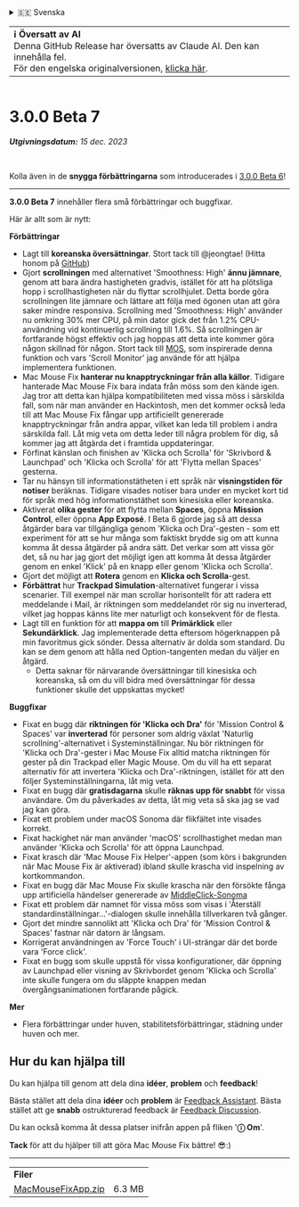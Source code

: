 <details>
<summary>🇸🇪 Svenska</summary>

[🇬🇧 English (GitHub Release)](https://github.com/noah-nuebling/mac-mouse-fix/releases/tag/3.0.0-Beta-7)\
[🇦🇩 Català](https://redirect.macmousefix.com/?target=mmf-release&tag=3.0.0-Beta-7&locale=ca)\
[🇩🇪 Deutsch](https://redirect.macmousefix.com/?target=mmf-release&tag=3.0.0-Beta-7&locale=de)\
[🇪🇸 Español](https://redirect.macmousefix.com/?target=mmf-release&tag=3.0.0-Beta-7&locale=es)\
[🇫🇷 Français](https://redirect.macmousefix.com/?target=mmf-release&tag=3.0.0-Beta-7&locale=fr)\
[🇮🇩 Indonesia](https://redirect.macmousefix.com/?target=mmf-release&tag=3.0.0-Beta-7&locale=id)\
[🇮🇹 Italiano](https://redirect.macmousefix.com/?target=mmf-release&tag=3.0.0-Beta-7&locale=it)\
[🇭🇺 Magyar](https://redirect.macmousefix.com/?target=mmf-release&tag=3.0.0-Beta-7&locale=hu)\
[🇳🇱 Nederlands](https://redirect.macmousefix.com/?target=mmf-release&tag=3.0.0-Beta-7&locale=nl)\
[🇵🇱 Polski](https://redirect.macmousefix.com/?target=mmf-release&tag=3.0.0-Beta-7&locale=pl)\
[🇧🇷 Português (Brasil)](https://redirect.macmousefix.com/?target=mmf-release&tag=3.0.0-Beta-7&locale=pt-BR)\
[🇵🇹 Português (Portugal)](https://redirect.macmousefix.com/?target=mmf-release&tag=3.0.0-Beta-7&locale=pt-PT)\
[🇷🇴 Română](https://redirect.macmousefix.com/?target=mmf-release&tag=3.0.0-Beta-7&locale=ro)\
**🇸🇪 Svenska**\
[🇻🇳 Tiếng Việt](https://redirect.macmousefix.com/?target=mmf-release&tag=3.0.0-Beta-7&locale=vi)\
[🇹🇷 Türkçe](https://redirect.macmousefix.com/?target=mmf-release&tag=3.0.0-Beta-7&locale=tr)\
[🇨🇿 Čeština](https://redirect.macmousefix.com/?target=mmf-release&tag=3.0.0-Beta-7&locale=cs)\
[🇬🇷 Ελληνικά](https://redirect.macmousefix.com/?target=mmf-release&tag=3.0.0-Beta-7&locale=el)\
[🇷🇺 Русский](https://redirect.macmousefix.com/?target=mmf-release&tag=3.0.0-Beta-7&locale=ru)\
[🇺🇦 Українська](https://redirect.macmousefix.com/?target=mmf-release&tag=3.0.0-Beta-7&locale=uk)\
[🇮🇱 עברית](https://redirect.macmousefix.com/?target=mmf-release&tag=3.0.0-Beta-7&locale=he)\
[🇸🇦 العربية](https://redirect.macmousefix.com/?target=mmf-release&tag=3.0.0-Beta-7&locale=ar)\
[🇮🇳 हिन्दी](https://redirect.macmousefix.com/?target=mmf-release&tag=3.0.0-Beta-7&locale=hi)\
[🇹🇭 ไทย](https://redirect.macmousefix.com/?target=mmf-release&tag=3.0.0-Beta-7&locale=th)\
[🇨🇳 中文 (简体)](https://redirect.macmousefix.com/?target=mmf-release&tag=3.0.0-Beta-7&locale=zh-Hans)\
[🇨🇳 中文 (繁體)](https://redirect.macmousefix.com/?target=mmf-release&tag=3.0.0-Beta-7&locale=zh-Hant)\
[🇭🇰 中文（香港)](https://redirect.macmousefix.com/?target=mmf-release&tag=3.0.0-Beta-7&locale=zh-HK)\
[🇯🇵 日本語](https://redirect.macmousefix.com/?target=mmf-release&tag=3.0.0-Beta-7&locale=ja)\
[🇰🇷 한국어](https://redirect.macmousefix.com/?target=mmf-release&tag=3.0.0-Beta-7&locale=ko)\
[Help translate Mac Mouse Fix to different languages!](https://github.com/noah-nuebling/mac-mouse-fix/discussions/731)
</details>
<table align=><td>
<b>ℹ️ Översatt av AI</b><br>
Denna GitHub Release har översatts av Claude AI. Den kan innehålla fel.<br>
För den engelska originalversionen, <a href="https://github.com/noah-nuebling/mac-mouse-fix/releases/tag/3.0.0-Beta-7">klicka här</a>.
</td></table>

<table></table>

# 3.0.0 Beta 7
***Utgivningsdatum:** 15 dec. 2023*

<br>

Kolla även in de **snygga förbättringarna** som introducerades i [3.0.0 Beta 6](https://redirect.macmousefix.com/?target=mmf-release&tag=3.0.0-Beta-6&locale=sv)!


---

**3.0.0 Beta 7** innehåller flera små förbättringar och buggfixar.

Här är allt som är nytt:

**Förbättringar**

- Lagt till **koreanska översättningar**. Stort tack till @jeongtae! (Hitta honom på [GitHub](https://github.com/jeongtae))
- Gjort **scrollningen** med alternativet 'Smoothness: High' **ännu jämnare**, genom att bara ändra hastigheten gradvis, istället för att ha plötsliga hopp i scrollhastigheten när du flyttar scrollhjulet. Detta borde göra scrollningen lite jämnare och lättare att följa med ögonen utan att göra saker mindre responsiva. Scrollning med 'Smoothness: High' använder nu omkring 30% mer CPU, på min dator gick det från 1.2% CPU-användning vid kontinuerlig scrollning till 1.6%. Så scrollningen är fortfarande högst effektiv och jag hoppas att detta inte kommer göra någon skillnad för någon. Stort tack till [MOS](https://mos.caldis.me/), som inspirerade denna funktion och vars 'Scroll Monitor' jag använde för att hjälpa implementera funktionen.
- Mac Mouse Fix **hanterar nu knapptryckningar från alla källor**. Tidigare hanterade Mac Mouse Fix bara indata från möss som den kände igen. Jag tror att detta kan hjälpa kompatibiliteten med vissa möss i särskilda fall, som när man använder en Hackintosh, men det kommer också leda till att Mac Mouse Fix fångar upp artificiellt genererade knapptryckningar från andra appar, vilket kan leda till problem i andra särskilda fall. Låt mig veta om detta leder till några problem för dig, så kommer jag att åtgärda det i framtida uppdateringar.
- Förfinat känslan och finishen av 'Klicka och Scrolla' för 'Skrivbord & Launchpad' och 'Klicka och Scrolla' för att 'Flytta mellan Spaces' gesterna.
- Tar nu hänsyn till informationstätheten i ett språk när **visningstiden för notiser** beräknas. Tidigare visades notiser bara under en mycket kort tid för språk med hög informationstäthet som kinesiska eller koreanska.
- Aktiverat **olika gester** för att flytta mellan **Spaces**, öppna **Mission Control**, eller öppna **App Exposé**. I Beta 6 gjorde jag så att dessa åtgärder bara var tillgängliga genom 'Klicka och Dra'-gesten - som ett experiment för att se hur många som faktiskt brydde sig om att kunna komma åt dessa åtgärder på andra sätt. Det verkar som att vissa gör det, så nu har jag gjort det möjligt igen att komma åt dessa åtgärder genom en enkel 'Klick' på en knapp eller genom 'Klicka och Scrolla'.
- Gjort det möjligt att **Rotera** genom en **Klicka och Scrolla**-gest.
- **Förbättrat** hur **Trackpad Simulation**-alternativet fungerar i vissa scenarier. Till exempel när man scrollar horisontellt för att radera ett meddelande i Mail, är riktningen som meddelandet rör sig nu inverterad, vilket jag hoppas känns lite mer naturligt och konsekvent för de flesta.
- Lagt till en funktion för att **mappa om** till **Primärklick** eller **Sekundärklick**. Jag implementerade detta eftersom högerknappen på min favoritmus gick sönder. Dessa alternativ är dolda som standard. Du kan se dem genom att hålla ned Option-tangenten medan du väljer en åtgärd.
  - Detta saknar för närvarande översättningar till kinesiska och koreanska, så om du vill bidra med översättningar för dessa funktioner skulle det uppskattas mycket!

**Buggfixar**

- Fixat en bugg där **riktningen för 'Klicka och Dra'** för 'Mission Control & Spaces' var **inverterad** för personer som aldrig växlat 'Naturlig scrollning'-alternativet i Systeminställningar. Nu bör riktningen för 'Klicka och Dra'-gester i Mac Mouse Fix alltid matcha riktningen för gester på din Trackpad eller Magic Mouse. Om du vill ha ett separat alternativ för att invertera 'Klicka och Dra'-riktningen, istället för att den följer Systeminställningarna, låt mig veta.
- Fixat en bugg där **gratisdagarna** skulle **räknas upp för snabbt** för vissa användare. Om du påverkades av detta, låt mig veta så ska jag se vad jag kan göra.
- Fixat ett problem under macOS Sonoma där flikfältet inte visades korrekt.
- Fixat hackighet när man använder 'macOS' scrollhastighet medan man använder 'Klicka och Scrolla' för att öppna Launchpad.
- Fixat krasch där 'Mac Mouse Fix Helper'-appen (som körs i bakgrunden när Mac Mouse Fix är aktiverad) ibland skulle krascha vid inspelning av kortkommandon.
- Fixat en bugg där Mac Mouse Fix skulle krascha när den försökte fånga upp artificiella händelser genererade av [MiddleClick-Sonoma](https://github.com/artginzburg/MiddleClick-Sonoma)
- Fixat ett problem där namnet för vissa möss som visas i 'Återställ standardinställningar...'-dialogen skulle innehålla tillverkaren två gånger.
- Gjort det mindre sannolikt att 'Klicka och Dra' för 'Mission Control & Spaces' fastnar när datorn är långsam.
- Korrigerat användningen av 'Force Touch' i UI-strängar där det borde vara 'Force click'.
- Fixat en bugg som skulle uppstå för vissa konfigurationer, där öppning av Launchpad eller visning av Skrivbordet genom 'Klicka och Scrolla' inte skulle fungera om du släppte knappen medan övergångsanimationen fortfarande pågick.

**Mer**

- Flera förbättringar under huven, stabilitetsförbättringar, städning under huven och mer.

## Hur du kan hjälpa till

Du kan hjälpa till genom att dela dina **idéer**, **problem** och **feedback**!

Bästa stället att dela dina **idéer** och **problem** är [Feedback Assistant](https://noah-nuebling.github.io/mac-mouse-fix-feedback-assistant/?type=bug-report).
Bästa stället att ge **snabb** ostrukturerad feedback är [Feedback Discussion](https://github.com/noah-nuebling/mac-mouse-fix/discussions/366).

Du kan också komma åt dessa platser inifrån appen på fliken '**ⓘ Om**'.

**Tack** för att du hjälper till att göra Mac Mouse Fix bättre! 😎:)

---

<table align="start">
<tr>
    <td colspan=2>
        <b>Filer</b>
    </td>
</tr>
<tr>
    <td><a href="https://github.com/noah-nuebling/mac-mouse-fix/releases/download/3.0.0-Beta-7/MacMouseFixApp.zip">MacMouseFixApp.zip</a></td>
    <td>6.3 MB</td>
</tr>
</table>